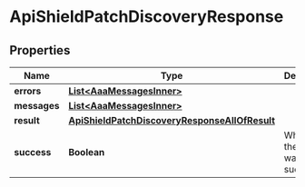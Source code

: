 

# ApiShieldPatchDiscoveryResponse


## Properties

| Name | Type | Description | Notes |
|------------ | ------------- | ------------- | -------------|
|**errors** | [**List&lt;AaaMessagesInner&gt;**](AaaMessagesInner.md) |  |  |
|**messages** | [**List&lt;AaaMessagesInner&gt;**](AaaMessagesInner.md) |  |  |
|**result** | [**ApiShieldPatchDiscoveryResponseAllOfResult**](ApiShieldPatchDiscoveryResponseAllOfResult.md) |  |  |
|**success** | **Boolean** | Whether the API call was successful |  |



